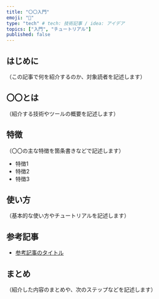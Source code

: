 ```yaml
---
title: "〇〇入門"
emoji: "🔰"
type: "tech" # tech: 技術記事 / idea: アイデア
topics: ["入門", "チュートリアル"]
published: false
---
```


## はじめに

（この記事で何を紹介するのか、対象読者を記述します）

## 〇〇とは

（紹介する技術やツールの概要を記述します）

## 特徴

（〇〇の主な特徴を箇条書きなどで記述します）

-   特徴1
-   特徴2
-   特徴3

## 使い方

（基本的な使い方やチュートリアルを記述します）

## 参考記事

- [参考記事のタイトル](URL)

## まとめ

（紹介した内容のまとめや、次のステップなどを記述します）

